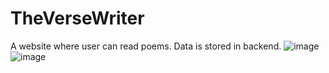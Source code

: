 # TheVerseWriter
A website where user can read poems. Data is stored in backend.
![image](https://user-images.githubusercontent.com/78499658/171874895-53724e83-f142-418e-8f62-da73736979b8.png)
![image](https://user-images.githubusercontent.com/78499658/171874947-05078e52-fbc6-4c9b-b5b7-68cb34361540.png)

